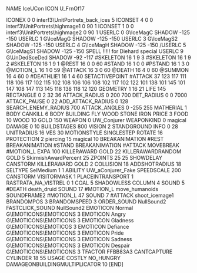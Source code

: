 NAME IceUCon
ICON 			U_FrnOf17

ICONEX 0 0 interf3\UnitPortrets\_back_ices 5
ICONSET 4 0 0 interf3\UnitPortrets\highmage1 0 90 1
ICONSET 1 0 0 interf3\UnitPortrets\highmage2 0 90 1
USERLC 			0 G\IceMagC SHADOW -125 -150
USERLC 			1 G\IceMagG SHADOW -125 -150
USERLC 			3 G\IceMagS2 SHADOW -125 -150
USERLC 			4 G\IceMagH SHADOW -125 -150
/USERLC 		 5 G\IceMagS1 SHADOW -125 -150  SPELL !!!!! for Diehard special
USERLC 			9 G\UnDedSceDed SHADOW -92 -117
#SKELETON               16 1 9 3
#SKELETON               16 1 9 2
#SKELETON               16 1 9 1
@REST      		16 0 0 60
#STAND     		16 1 0 0
#PSTAND    		16 1 3 0
@MOTION_L  		16 1 0 59
@ATTACK    		16 3 0 60
@DEATH     		16 4 0 60
@SUMMON     		16 4 60 0 
#DEATHLIE1 		16 1 4 60
SETACTIVEPOINT #ATTACK 37 123 117 111 118 106 117 102 115 102 108 106 106 108 102 117 102 122 101 138 101 145 101 147 108 147 113 145 118 138 118 12 120
GEOMETRY 		1 16 21
LIFE     		145
RECTANGLE 		0 2 32 36
ATTACK_RADIUS 		0 200 700
DET_RADIUS 		0 0 7000
ATTACK_PAUSE 		0 22
ADD_ATTACK_RADIUS	0 128
SEARCH_ENEMY_RADIUS 	700
ATTACK_ANGLES 	 	0 -255 255
MATHERIAL 		1 BODY
CANKILL 		6 BODY BUILDING FLY WOOD STONE IRON
PRICE 			3 FOOD 10 WOOD 10 GOLD 150
WEAPON 			0 UW_Conjurer
WEAPONKIND 		0 magical
DAMAGE  		0 10
BUILDSTAGES 		800
VISION 			2
STANDGROUND
INFO 			0 28
UNITRADIUS 		16
VES 			30
MOTIONSTYLE 		SINGLESTEP
ROTATE 			16
PROTECTION 		2 piercing 15 magical 10
BREAKANIMATION 		#REST
BREAKANIMATION 		#STAND
BREAKANIMATION 		#ATTACK
MOVEBREAK 		#MOTION_L
EXPA 			100
KILLERAWARD             GOLD 22
KILLERAWARDRANDOM       GOLD 5
SkirmishAwardPercent 25
ZPOINTS 25 25
SHOWDELAY
CANSTORM
KILLERAWARD		GOLD 2
COLLISION 18
ADDSHOTRADIUS 18
SELTYPE SelMedium 1 1
ABILITY			UW_aConjurer_Fake
SPEEDSCALE 200
CANSTORM
VISITORMASK 1
PLACEINTRANSPORT 1
RASTRATA_NA_VISTREL 0 1 COAL 5
SHADOWLESS
COLUMN 4
SOUND 5 #DEATH death_druid
SOUND 17 #MOTION_L move_humanoids
SOUNDFRAME2 #MOTION_L 47
SOUND 7 #ATTACK shoot_icemage1
BRANDOMPOS 3
BRANDOMSPEED 3
ORDER_SOUND NullSound2
FASTCLICK_SOUND NullSound2
EMOTICON Normal G\EMOTICONS\EMOTICONS 3
EMOTICON Angry G\EMOTICONS\EMOTICONS 3
EMOTICON Gladness G\EMOTICONS\EMOTICOS 3
EMOTICON Defiance G\EMOTICONS\EMOTICONS 3
EMOTICON Pride G\EMOTICONS\EMOTICONS 3
EMOTICON Sadness G\EMOTICONS\EMOTICONS 3
EMOTICON Despair G\EMOTICONS\EMOTICONS 3
TFACTOR FFBB83A3
CANTCAPTURE
CYLINDER 18 55
USAGE COSTLY
NO_HUNGRY
DAMAGEONBUILDINGMULTIPLICATOR 10
[END]
